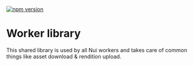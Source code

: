<!--- when a new release happens, the VERSION and URL in the badge have to be manually updated because it's a private registry --->
[![npm version](https://img.shields.io/badge/%40nui%2Flibrary-0.1.4-blue.svg)](https://artifactory.corp.adobe.com/artifactory/npm-nui-release/@nui/library/-/@nui/library-0.1.4.tgz)

# Worker library

This shared library is used by all Nui workers and takes care of common things like asset download & rendition upload.

